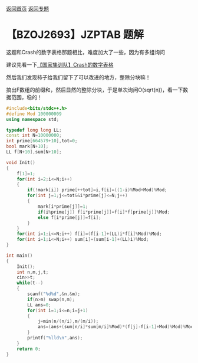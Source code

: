 [返回首页](https://EbolaEmperor.github.io)
[返回专题](https://EbolaEmperor.github.io/special/Mobius)

# 【BZOJ2693】JZPTAB 题解

这题和Crash的数字表格那题相比，难度加大了一些，因为有多组询问

建议先看一下[【国家集训队】Crash的数字表格](https://EbolaEmperor.github.io/article/solutions/national_number)

然后我们发现柿子给我们留下了可以改进的地方，整除分块嘛！

搞出F数组的前缀和，然后显然的整除分块，于是单次询问O(sqrt(n))，看一下数据范围，稳的！

```cpp
#include<bits/stdc++.h>
#define Mod 100000009
using namespace std;

typedef long long LL;
const int N=10000000;
int prime[664579+10],tot=0;
bool mark[N+10];
LL f[N+10],sum[N+10];

void Init()
{
	f[1]=1;
	for(int i=2;i<=N;i++)
	{
		if(!mark[i]) prime[++tot]=i,f[i]=((1-i)%Mod+Mod)%Mod;
		for(int j=1;j<=tot&&i*prime[j]<=N;j++)
		{
			mark[i*prime[j]]=1;
			if(i%prime[j]) f[i*prime[j]]=f[i]*f[prime[j]]%Mod;
			else f[i*prime[j]]=f[i];
		}
	}
	for(int i=1;i<=N;i++) f[i]=(f[i-1]+(LL)i*f[i]%Mod)%Mod;
	for(int i=1;i<=N;i++) sum[i]=(sum[i-1]+(LL)i)%Mod;
}

int main()
{
	Init();
	int n,m,j,t;
	cin>>t;
	while(t--)
	{
		scanf("%d%d",&n,&m);
		if(n>m) swap(n,m);
		LL ans=0;
		for(int i=1;i<=n;i=j+1)
		{
			j=min(n/(n/i),m/(m/i));
			ans=(ans+(sum[n/i]*sum[m/i]%Mod)*(f[j]-f[i-1]+Mod)%Mod)%Mod;
		}
		printf("%lld\n",ans);
	}
	return 0;
}
```
